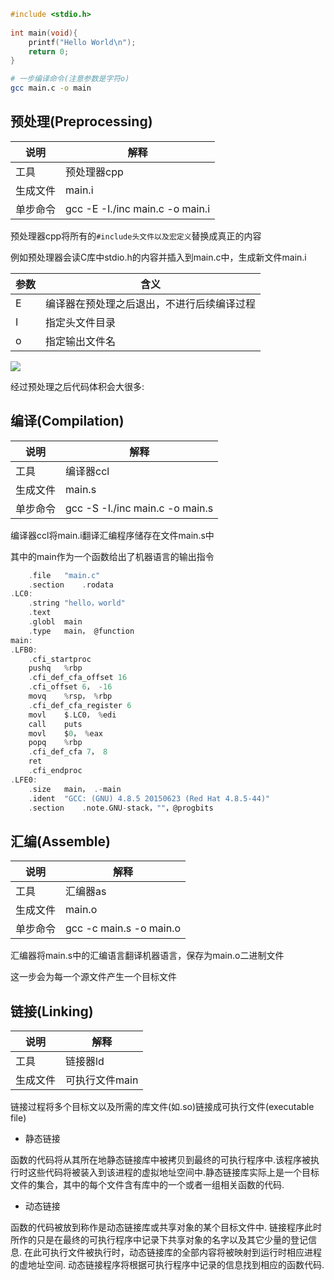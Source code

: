 <!--
 * @Description: 
 * @Version: 1.0
 * @Author: DaLao
 * @Email: dalao_li@163.com
 * @Date: 2021-06-15 15:31:05
 * @LastEditors: DaLao
 * @LastEditTime: 2021-12-20 23:26:24
-->

```c++
#include <stdio.h>
 
int main(void){
    printf("Hello World\n");
    return 0;
}
```
```sh
# 一步编译命令(注意参数是字符o)
gcc main.c -o main
```

## 预处理(Preprocessing)

| 说明     | 解释                            |
| -------- | ------------------------------- |
| 工具     | 预处理器cpp                     |
| 生成文件 | main.i                          |
| 单步命令 | gcc -E -I./inc main.c -o main.i |

预处理器cpp将所有的`#include头文件以及宏定义`替换成真正的内容

例如预处理器会读C库中stdio.h的内容并插入到main.c中，生成新文件main.i

| 参数 | 含义                                       |
| ---- | ------------------------------------------ |
| E    | 编译器在预处理之后退出，不进行后续编译过程 |
| I    | 指定头文件目录                             |
| o    | 指定输出文件名                             |

![](https://cdn.hurra.ltd/img/20210211161743.png)

经过预处理之后代码体积会大很多:

## 编译(Compilation)

| 说明     | 解释                            |
| -------- | ------------------------------- |
| 工具     | 编译器ccl                       |
| 生成文件 | main.s                          |
| 单步命令 | gcc -S -I./inc main.c -o main.s |

编译器ccl将main.i翻译汇编程序储存在文件main.s中

其中的main作为一个函数给出了机器语言的输出指令

```c
	.file	"main.c"
	.section	.rodata
.LC0:
	.string	"hello，world"
	.text
	.globl	main
	.type	main， @function
main:
.LFB0:
	.cfi_startproc
	pushq	%rbp
	.cfi_def_cfa_offset 16
	.cfi_offset 6， -16
	movq	%rsp， %rbp
	.cfi_def_cfa_register 6
	movl	$.LC0， %edi
	call	puts
	movl	$0， %eax
	popq	%rbp
	.cfi_def_cfa 7， 8
	ret
	.cfi_endproc
.LFE0:
	.size	main， .-main
	.ident	"GCC: (GNU) 4.8.5 20150623 (Red Hat 4.8.5-44)"
	.section	.note.GNU-stack，""，@progbits
```

## 汇编(Assemble)

| 说明     | 解释                    |
| -------- | ----------------------- |
| 工具     | 汇编器as                |
| 生成文件 | main.o                  |
| 单步命令 | gcc -c main.s -o main.o |


汇编器将main.s中的汇编语言翻译机器语言，保存为main.o二进制文件

这一步会为每一个源文件产生一个目标文件

## 链接(Linking)

| 说明     | 解释           |
| -------- | -------------- |
| 工具     | 链接器ld       |
| 生成文件 | 可执行文件main |

链接过程将多个目标文以及所需的库文件(如.so)链接成可执行文件(executable file)

- 静态链接
   
函数的代码将从其所在地静态链接库中被拷贝到最终的可执行程序中.该程序被执行时这些代码将被装入到该进程的虚拟地址空间中.静态链接库实际上是一个目标文件的集合，其中的每个文件含有库中的一个或者一组相关函数的代码. 

- 动态链接  

函数的代码被放到称作是动态链接库或共享对象的某个目标文件中.
链接程序此时所作的只是在最终的可执行程序中记录下共享对象的名字以及其它少量的登记信息.
在此可执行文件被执行时，动态链接库的全部内容将被映射到运行时相应进程的虚地址空间.
动态链接程序将根据可执行程序中记录的信息找到相应的函数代码.